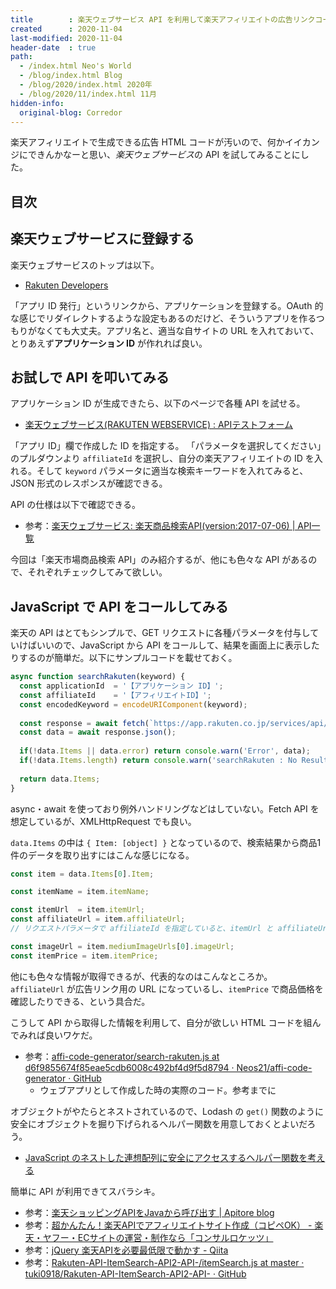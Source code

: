 ```yaml
---
title        : 楽天ウェブサービス API を利用して楽天アフィリエイトの広告リンクコードを生成する
created      : 2020-11-04
last-modified: 2020-11-04
header-date  : true
path:
  - /index.html Neo's World
  - /blog/index.html Blog
  - /blog/2020/index.html 2020年
  - /blog/2020/11/index.html 11月
hidden-info:
  original-blog: Corredor
---
```


楽天アフィリエイトで生成できる広告 HTML コードが汚いので、何かイイカンジにできんかなーと思い、*楽天ウェブサービス*の API を試してみることにした。

## 目次

## 楽天ウェブサービスに登録する

楽天ウェブサービスのトップは以下。

- [Rakuten Developers](https://webservice.rakuten.co.jp/)

「アプリ ID 発行」というリンクから、アプリケーションを登録する。OAuth 的な感じでリダイレクトするような設定もあるのだけど、そういうアプリを作るつもりがなくても大丈夫。アプリ名と、適当な自サイトの URL を入れておいて、とりあえず**アプリケーション ID** が作れれば良い。

## お試しで API を叩いてみる

アプリケーション ID が生成できたら、以下のページで各種 API を試せる。

- [楽天ウェブサービス(RAKUTEN WEBSERVICE) : APIテストフォーム](https://webservice.rakuten.co.jp/explorer/api/IchibaItem/Search/)

「アプリ ID」欄で作成した ID を指定する。 「パラメータを選択してください」のプルダウンより `affiliateId` を選択し、自分の楽天アフィリエイトの ID を入れる。そして `keyword` パラメータに適当な検索キーワードを入れてみると、JSON 形式のレスポンスが確認できる。

API の仕様は以下で確認できる。

- 参考：[楽天ウェブサービス: 楽天商品検索API(version:2017-07-06) | API一覧](https://webservice.rakuten.co.jp/api/ichibaitemsearch/)

今回は「楽天市場商品検索 API」のみ紹介するが、他にも色々な API があるので、それぞれチェックしてみて欲しい。

## JavaScript で API をコールしてみる

楽天の API はとてもシンプルで、GET リクエストに各種パラメータを付与していけばいいので、JavaScript から API をコールして、結果を画面上に表示したりするのが簡単だ。以下にサンプルコードを載せておく。

```javascript
async function searchRakuten(keyword) {
  const applicationId  = '【アプリケーション ID】';
  const affiliateId    = '【アフィリエイトID】';
  const encodedKeyword = encodeURIComponent(keyword);
  
  const response = await fetch(`https://app.rakuten.co.jp/services/api/IchibaItem/Search/20170706?format=json&keyword=${encodedKeyword}&applicationId=${applicationId}&affiliateId=${affiliateId}`);
  const data = await response.json();
  
  if(!data.Items || data.error) return console.warn('Error', data);
  if(!data.Items.length) return console.warn('searchRakuten : No Results', data);
  
  return data.Items;
}
```

async・await を使っており例外ハンドリングなどはしていない。Fetch API を想定しているが、XMLHttpRequest でも良い。

`data.Items` の中は `{ Item: [object] }` となっているので、検索結果から商品1件のデータを取り出すにはこんな感じになる。

```javascript
const item = data.Items[0].Item;

const itemName = item.itemName;

const itemUrl  = item.itemUrl;
const affiliateUrl = item.affiliateUrl;
// リクエストパラメータで affiliateId を指定していると、itemUrl と affiliateUrl は同じ値になる

const imageUrl = item.mediumImageUrls[0].imageUrl;
const itemPrice = item.itemPrice;
```

他にも色々な情報が取得できるが、代表的なのはこんなところか。`affiliateUrl` が広告リンク用の URL になっているし、`itemPrice` で商品価格を確認したりできる、という具合だ。

こうして API から取得した情報を利用して、自分が欲しい HTML コードを組んでみれば良いワケだ。

- 参考：[affi-code-generator/search-rakuten.js at d6f9855674f85eae5cdb6008c492bf4d9f5d8794 · Neos21/affi-code-generator · GitHub](https://github.com/Neos21/affi-code-generator/blob/d6f9855674f85eae5cdb6008c492bf4d9f5d8794/src/lib/search-rakuten.js)
  - ウェブアプリとして作成した時の実際のコード。参考までに

オブジェクトがやたらとネストされているので、Lodash の `get()` 関数のように安全にオブジェクトを掘り下げられるヘルパー関数を用意しておくとよいだろう。

- [JavaScript のネストした連想配列に安全にアクセスするヘルパー関数を考える](/blog/2019/10/23-01.html)

簡単に API が利用できてスバラシキ。

- 参考：[楽天ショッピングAPIをJavaから呼び出す | Apitore blog](https://blog.apitore.com/2016/08/09/rakuten-api-java/)
- 参考：[超かんたん！楽天APIでアフィリエイトサイト作成（コピペOK） - 楽天・ヤフー・ECサイトの運営・制作なら「コンサルロケッツ」](https://c-rocketz.com/ec/api-afi-sumplecode/)
- 参考：[jQuery 楽天APIを必要最低限で動かす - Qiita](https://qiita.com/mi-miya/items/73b521f6f4b4f0c863c1)
- 参考：[Rakuten-API-ItemSearch-API2-API-/itemSearch.js at master · tuki0918/Rakuten-API-ItemSearch-API2-API- · GitHub](https://github.com/tuki0918/Rakuten-API-ItemSearch-API2-API-/blob/master/js/itemSearch.js)
